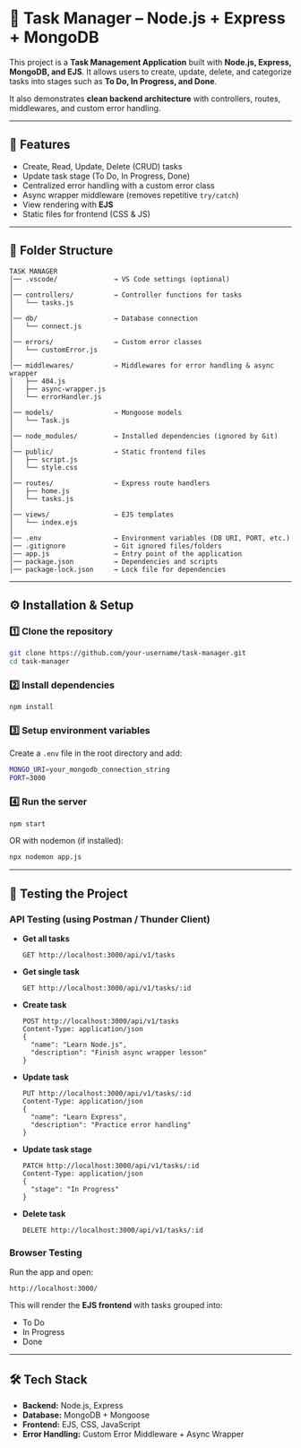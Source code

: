 # 📌 Task Manager – Node.js + Express + MongoDB

This project is a **Task Management Application** built with **Node.js, Express, MongoDB, and EJS**. It allows users to create, update, delete, and categorize tasks into stages such as **To Do, In Progress, and Done**.

It also demonstrates **clean backend architecture** with controllers, routes, middlewares, and custom error handling.

---

## 🚀 Features

* Create, Read, Update, Delete (CRUD) tasks
* Update task stage (To Do, In Progress, Done)
* Centralized error handling with a custom error class
* Async wrapper middleware (removes repetitive `try/catch`)
* View rendering with **EJS**
* Static files for frontend (CSS & JS)

---

## 📂 Folder Structure

```
TASK MANAGER
│── .vscode/              → VS Code settings (optional)
│
│── controllers/          → Controller functions for tasks
│   └── tasks.js
│
│── db/                   → Database connection
│   └── connect.js
│
│── errors/               → Custom error classes
│   └── customError.js
│
│── middlewares/          → Middlewares for error handling & async wrapper
│   ├── 404.js
│   ├── async-wrapper.js
│   └── errorHandler.js
│
│── models/               → Mongoose models
│   └── Task.js
│
│── node_modules/         → Installed dependencies (ignored by Git)
│
│── public/               → Static frontend files
│   ├── script.js
│   └── style.css
│
│── routes/               → Express route handlers
│   ├── home.js
│   └── tasks.js
│
│── views/                → EJS templates
│   └── index.ejs
│
│── .env                  → Environment variables (DB URI, PORT, etc.)
│── .gitignore            → Git ignored files/folders
│── app.js                → Entry point of the application
│── package.json          → Dependencies and scripts
│── package-lock.json     → Lock file for dependencies
```

---

## ⚙️ Installation & Setup

### 1️⃣ Clone the repository

```bash
git clone https://github.com/your-username/task-manager.git
cd task-manager
```

### 2️⃣ Install dependencies

```bash
npm install
```

### 3️⃣ Setup environment variables

Create a `.env` file in the root directory and add:

```bash
MONGO_URI=your_mongodb_connection_string
PORT=3000
```

### 4️⃣ Run the server

```bash
npm start
```

OR with nodemon (if installed):

```bash
npx nodemon app.js
```

---

## 🧪 Testing the Project

### API Testing (using Postman / Thunder Client)

* **Get all tasks**

  ```http
  GET http://localhost:3000/api/v1/tasks
  ```

* **Get single task**

  ```http
  GET http://localhost:3000/api/v1/tasks/:id
  ```

* **Create task**

  ```http
  POST http://localhost:3000/api/v1/tasks
  Content-Type: application/json
  {
    "name": "Learn Node.js",
    "description": "Finish async wrapper lesson"
  }
  ```

* **Update task**

  ```http
  PUT http://localhost:3000/api/v1/tasks/:id
  Content-Type: application/json
  {
    "name": "Learn Express",
    "description": "Practice error handling"
  }
  ```

* **Update task stage**

  ```http
  PATCH http://localhost:3000/api/v1/tasks/:id
  Content-Type: application/json
  {
    "stage": "In Progress"
  }
  ```

* **Delete task**

  ```http
  DELETE http://localhost:3000/api/v1/tasks/:id
  ```

### Browser Testing

Run the app and open:

```
http://localhost:3000/
```

This will render the **EJS frontend** with tasks grouped into:

* To Do
* In Progress
* Done

---

## 🛠 Tech Stack

* **Backend:** Node.js, Express
* **Database:** MongoDB + Mongoose
* **Frontend:** EJS, CSS, JavaScript
* **Error Handling:** Custom Error Middleware + Async Wrapper

